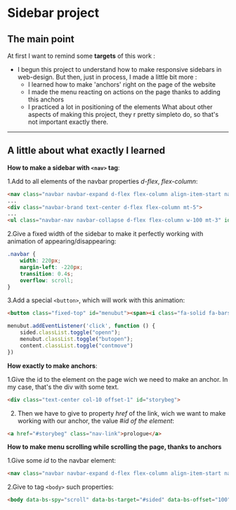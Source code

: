 
# Sidebar project
## The main point
At first I want to remind some **targets** of this work :
+ I begun this project to understand how to make responsive sidebars in web-design. But then, just in process, I made a little bit more :
	+ I learned how to make 'anchors' right on the page of the website
	+ I made the menu reacting on actions on the page thanks to adding this anchors
	+ I practiced a lot in positioning of the elements 
What about other aspects of making this project, they r pretty simpleto do, so that's not important exactly there.
___

## A little about what exactly I learned
**How to make a sidebar with `<nav>` tag**:
	
1.Add to all elements of the navbar properties *d-flex*, *flex-column*: 
```html
<nav class="navbar navbar-expand d-flex flex-column align-item-start navbar-dark bg-dark h-100 fixed-top" id="sided">
...
<div class="navbar-brand text-center d-flex flex-column mt-5">
...
<ul class="navbar-nav navbar-collapse d-flex flex-column w-100 mt-3" id="side">
```
2.Give a fixed width of the sidebar to make it perfectly working with animation of appearing/disappearing:
```css
.navbar {
	width: 220px;
	margin-left: -220px;
	transition: 0.4s;
	overflow: scroll;
}	
```
3.Add a special `<button>`, which will work with this animation:
```html
<button class="fixed-top" id="menubut"><span><i class="fa-solid fa-bars"></i></span></button>
```
	
```js
menubut.addEventListener('click', function () {
	sided.classList.toggle("openn");
	menubut.classList.toggle("butopen");
	content.classList.toggle("contmove")
})
```

**How exactly to make anchors**:

1.Give the id to the element on the page wich we need to make an anchor. In my case, that's the div with some text. 
```html
<div class="text-center col-10 offset-1" id="storybeg">
``` 
2. Then we have to give to property *href* of the link, wich we want to make working with our anchor, the value #*id of the element*:   
```html
<a href="#storybeg" class="nav-link">prologue</a>
```

**How to make menu scrolling while scrolling the page, thanks to anchors**

1.Give some *id* to the navbar element:
```html
<nav class="navbar navbar-expand d-flex flex-column align-item-start navbar-dark bg-dark h-100 fixed-top" id="sided">
```
2.Give to tag `<body>` such properties:
```html
<body data-bs-spy="scroll" data-bs-target="#sided" data-bs-offset="100" tabindex="0">
```

